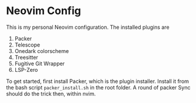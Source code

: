 # Neovim Config

This is my personal Neovim configuration. The installed plugins are

1. Packer
2. Telescope
3. Onedark colorscheme
4. Treesitter
5. Fugitive Git Wrapper
6. LSP-Zero

To get started, first install Packer, which is the plugin installer. Install it from the bash script `packer_install.sh` in the root folder. A round of packer Sync should do the trick then, within nvim. 
